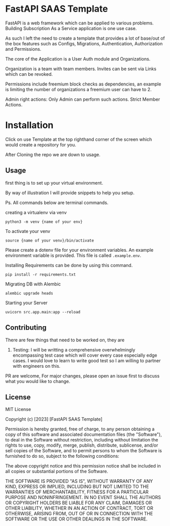 # FastAPI SAAS Template
FastAPI is a web framework which can be applied to various problems. Building Subscription As a Service application is one use case.

As such I left the need to create a template that provides a lot of base/out of the box features such as 
Configs, Migrations, Authentication, Authorization and Permissions.

The core of the Application is a User Auth module and Organizations.

Organization is a team with team members. Invites can be sent via Links which can be revoked.

Permissions include freemium block checks as dependencies, an example is limiting the number of organizations a freemium user can have to 2.


Admin right actions: Only Admin can perform such actions.
Strict Member Actions.



# Installation
Click on use Template at the top righthand corner of the screen which would create a repository for you.

After Cloning the repo we are down to usage.

## Usage

first thing is to set up your virtual environment. 

By way of illustration I will provide snippets to help you setup.

Ps. All commands below are terminal commands.



creating a virtualenv via venv
```
python3 -m venv {name of your env}
```

To activate your venv

```
source {name of your venv}/bin/activate
```



Please create a dotenv file for your environment variables. An example environment variable is provided. This file is called ```.example.env```.

Installing Requirements can be done by using this command.


```
pip install -r requirements.txt

```

Migrating DB with Alembic

```
alembic upgrade heads
```

Starting your Server

```
uvicorn src.app.main:app --reload

```


## Contributing
There are few things that need to be worked on, they are 

1. Testing: I will be writting a comprehensive overwhelmingly encompassing test case which will cover every case especially edge cases. I would love to learn to write good test so I am willing to partner with engineers on this.



PR are welcome, For major changes, please open an issue first
to discuss what you would like to change.



## License


MIT License

Copyright (c) [2023] [FastAPI SAAS Template]

Permission is hereby granted, free of charge, to any person obtaining a copy
of this software and associated documentation files (the "Software"), to deal
in the Software without restriction, including without limitation the rights
to use, copy, modify, merge, publish, distribute, sublicense, and/or sell
copies of the Software, and to permit persons to whom the Software is
furnished to do so, subject to the following conditions:

The above copyright notice and this permission notice shall be included in all
copies or substantial portions of the Software.

THE SOFTWARE IS PROVIDED "AS IS", WITHOUT WARRANTY OF ANY KIND, EXPRESS OR
IMPLIED, INCLUDING BUT NOT LIMITED TO THE WARRANTIES OF MERCHANTABILITY,
FITNESS FOR A PARTICULAR PURPOSE AND NONINFRINGEMENT. IN NO EVENT SHALL THE
AUTHORS OR COPYRIGHT HOLDERS BE LIABLE FOR ANY CLAIM, DAMAGES OR OTHER
LIABILITY, WHETHER IN AN ACTION OF CONTRACT, TORT OR OTHERWISE, ARISING FROM,
OUT OF OR IN CONNECTION WITH THE SOFTWARE OR THE USE OR OTHER DEALINGS IN THE
SOFTWARE.